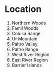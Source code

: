 # Location

1. Northern Woods
1. Famil Woods
1. Colosa Range
1. Ur Mountain
1. Paltro Valley
1. Paltro Range
1. West River Region
1. East River Region
1. Barrier Islands
